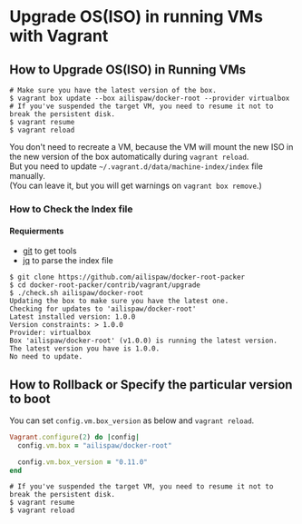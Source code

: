 # Upgrade OS(ISO) in running VMs with Vagrant

## How to Upgrade OS(ISO) in Running VMs

```
# Make sure you have the latest version of the box.
$ vagrant box update --box ailispaw/docker-root --provider virtualbox
# If you've suspended the target VM, you need to resume it not to break the persistent disk.
$ vagrant resume
$ vagrant reload
```

You don't need to recreate a VM, because the VM will mount the new ISO in the new version of the box automatically during `vagrant reload`.  
But you need to update `~/.vagrant.d/data/machine-index/index` file manually.  
(You can leave it, but you will get warnings on `vagrant box remove`.)

### How to Check the Index file

#### Requierments

- [git](http://git-scm.com/) to get tools
- [jq](http://stedolan.github.io/jq/) to parse the index file

```
$ git clone https://github.com/ailispaw/docker-root-packer
$ cd docker-root-packer/contrib/vagrant/upgrade
$ ./check.sh ailispaw/docker-root
Updating the box to make sure you have the latest one.
Checking for updates to 'ailispaw/docker-root'
Latest installed version: 1.0.0
Version constraints: > 1.0.0
Provider: virtualbox
Box 'ailispaw/docker-root' (v1.0.0) is running the latest version.
The latest version you have is 1.0.0.
No need to update.
```

## How to Rollback or Specify the particular version to boot

You can set `config.vm.box_version` as below and `vagrant reload`.

```ruby
Vagrant.configure(2) do |config|
  config.vm.box = "ailispaw/docker-root"

  config.vm.box_version = "0.11.0"
end
```

```
# If you've suspended the target VM, you need to resume it not to break the persistent disk.
$ vagrant resume
$ vagrant reload
```
